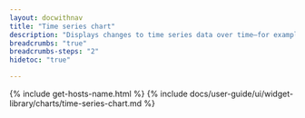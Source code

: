 ```yaml
---
layout: docwithnav
title: "Time series chart"
description: "Displays changes to time series data over time—for example, temperature or humidity readings."
breadcrumbs: "true"
breadcrumbs-steps: "2"
hidetoc: "true"

---
```

{% include get-hosts-name.html %}
{% include docs/user-guide/ui/widget-library/charts/time-series-chart.md %}
